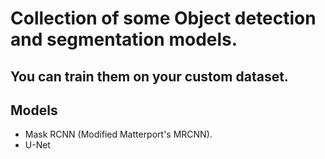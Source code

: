 # Collection of some Object detection and segmentation models.
## You can train them on your custom dataset.

## Models
* Mask RCNN (Modified Matterport's MRCNN).
* U-Net